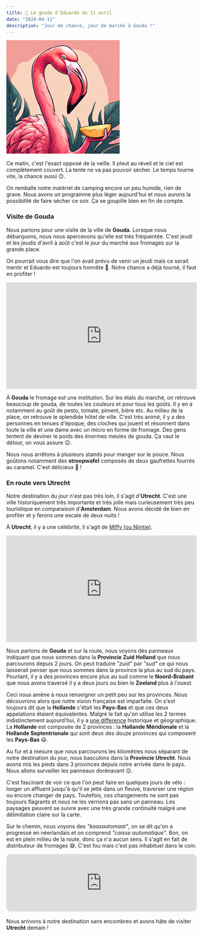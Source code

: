 ```yaml
---
title: 🧀 Le gouda d'Eduardo du 11 avril
date: "2024-04-11"
description: "Jour de chance, jour de marché à Gouda !"
---
```


![Gouda d'Eduardo](../gouda_eduardo.png)

Ce matin, c'est l'exact opposé de la veille. Il pleut au réveil et le ciel est complètement couvert. La tente ne va pas pouvoir sécher. Le temps tourne vite, la chance aussi 🙃. 

On remballe notre matériel de camping encore un peu humide, rien de grave. Nous avons un programme plus léger aujourd'hui et nous aurons la possibilité de faire sécher ce soir. Ça se goupille bien en fin de compte.

### Visite de Gouda
Nous partons pour une visite de la ville de **Gouda**. Lorsque nous débarquons, nous nous apercevons qu'elle est très fréquentée. C'est jeudi et les jeudis d'avril à août c'est le jour du marché aux fromages sur la grande place. 

On pourrait vous dire que l'on avait prévu de venir un jeudi mais ce serait mentir et Eduardo est toujours honnête 🤥. Notre chance a déjà tourné, il faut en profiter !

<div style="width: 100%; height: 0; position: relative; padding-bottom: 56%;"><iframe src="https://giphy.com/embed/V7N07vHimHciXFhdSg" style="top: 0; left: 0; width: 100%; height: 100%; position: absolute; border: 0;" allowfullscreen scrolling="no" allow="encrypted-media;" class="giphy-embed"></iframe></div>

À **Gouda** le fromage est une institution. Sur les étals du marché, on retrouve beaucoup de gouda, de toutes les couleurs et pour tous les goûts. Il y en a notamment au goût de pesto, tomate, piment, bière etc. Au milieu de la place, on retrouve le splendide hôtel de ville. C'est très animé, il y a des personnes en tenues d'époque, des cloches qui jouent et résonnent dans toute la ville et une dame avec un micro en forme de fromage. Des gens tentent de deviner le poids des énormes meules de gouda. Ça vaut le détour, on vous assure 😉.

Nous nous arrêtons à plusieurs stands pour manger sur le pouce. Nous goûtons notamment des **stroopwafel** composés de deux gaufrettes fourrés au caramel. C'est délicieux 🧇 !

### En route vers Utrecht
Notre destination du jour n'est pas très loin, il s'agit d'**Utrecht**. C'est une ville historiquement très importante et très jolie mais curieusement très peu touristique en comparaison d'**Amsterdam**. Nous avons décidé de bien en profiter et y ferons une escale de deux nuits !

À **Utrecht**, il y a une célébrité, il s'agit de [Miffy (ou Nijntje)](https://fr.m.wikipedia.org/wiki/Miffy).

<div style="width: 100%; height: 0; position: relative; padding-bottom: 56%;"><iframe src="https://giphy.com/embed/FzXHX4g5EdXUeq4XPR" style="top: 0; left: 0; width: 100%; height: 100%; position: absolute; border: 0;" allowfullscreen scrolling="no" allow="encrypted-media;" class="giphy-embed"></iframe></div>

Nous partons de **Gouda** et sur la route, nous voyons des panneaux indiquant que nous sommes dans la
**Provincie Zuid Holland** que nous parcourons depuis 2 jours. On peut traduire *"zuid"* par *"sud"* ce qui nous laisserait penser que nous sommes dans la province la plus au sud du pays. Pourtant, il y a des provinces encore plus au sud comme le **Noord-Brabant** que nous avons traversé il y a deux jours ou bien le **Zeeland** plus à l'ouest. 

Ceci nous amène à nous renseigner un petit peu sur les provinces. Nous découvrons alors que notre vision française est imparfaite. On s'est toujours dit que la **Hollande** c'était les **Pays-Bas** et que ces deux appelations étaient équivalentes. Malgré le fait qu'on utilise les 2 termes indistinctement aujourd'hui, il y a [une difference](https://www.holland.com/fr/tourisme/trouvez-votre-chemin/information/les-pays-bas-compares-a-la-hollande) historique et géographique. La **Hollande** est composée de 2 provinces : la **Hollande Méridionale** et la **Hollande Septentrionale** qui sont deux des douze provinces qui composent les **Pays-Bas** 😃.

Au fur et à mesure que nous parcourons les kilomètres nous séparant de notre destination du jour, nous basculons dans la **Provincie Utrecht**. Nous avons mis les pieds dans 3 provinces depuis notre arrivée dans le pays. Nous allons surveiller les panneaux dorénavant 😉. 

C'est fascinant de voir ce que l'on peut faire en quelques jours de vélo : longer un affluent jusqu'à qu'il se jette dans un fleuve, traverser une région ou encore changer de pays. Toutefois, ces changements ne sont pas toujours flagrants et nous ne les verrions pas sans un panneau. Les paysages peuvent se suivre avec une très grande continuité malgré une délimitation claire sur la carte.

Sur le chemin, nous voyons des *"kaasautomaat"*, on se dit qu'on a progressé en néerlandais et on comprend *"caisse automatique*". Bon, on est en plein milieu de la route, donc ça n'a aucun sens. Il s'agit en fait de distributeur de fromages 😅. C'est fou mais c'est pas inhabituel dans le coin.

<iframe style="border-radius:12px" src="https://open.spotify.com/embed/track/3TlIt0ReIxPsVZcOEivT5U?utm_source=generator" width="100%" height="152" frameBorder="0" allow="autoplay; clipboard-write; encrypted-media; picture-in-picture" loading="lazy"></iframe>

Nous arrivons à notre destination sans encombres et avons hâte de visiter **Utrecht** demain !